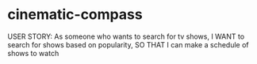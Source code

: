 # cinematic-compass

USER STORY:
As someone who wants to search for tv shows,
I WANT to search for shows based on popularity,
SO THAT I can make a schedule of shows to watch
